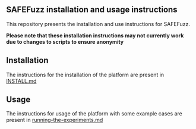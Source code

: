 ## SAFEFuzz installation and usage instructions

This repository presents the installation and use instructions for SAFEFuzz.

**Please note that these installation instructions may not currently work due to changes to scripts to ensure anonymity**

## Installation
The instructions for the installation of the platform are present in [INSTALL.md](./INSTALL.md)

## Usage
The instructions for usage of the platform with some example cases are present in [running-the-experiments.md](./running-the-experiments.md)
